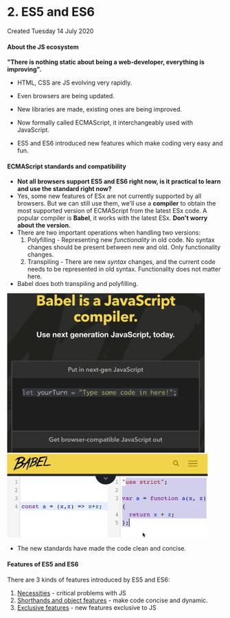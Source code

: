 # 2. ES5 and ES6
Created Tuesday 14 July 2020

#### About the JS ecosystem
**"There is nothing static about being a web-developer, everything is improving".**

* HTML, CSS are JS evolving very rapidly.
* Even browsers are being updated.
* New libraries are made, existing ones are being improved.



* Now formally called ECMAScript, it interchangeably used with JavaScript.
* ES5 and ES6 introduced new features which make coding very easy and fun.


#### ECMAScript standards and compatibility

* **Not all browsers support ES5 and ES6 right now, is it practical to learn and use the standard right now?**
* Yes, some new features of ESx are not currently supported by all browsers. But we can still use them, we'll use a **compiler** to obtain the most supported version of ECMAScript from the latest ESx code. A popular compiler is **Babel**, it works with the latest ESx. **Don't worry about the version.**
* There are two important operations when handling two versions:
	1. Polyfilling - Representing new *functionality* in old code. No syntax changes should be present between new and old. Only functionality changes.
	2. Transpiling - There are new *syntax* changes, and the current code needs to be represented in old syntax. Functionality does not matter here.
* Babel does both transpiling and polyfilling.

![](./2._ES5_and_ES6/pasted_image.png) ![](./2._ES5_and_ES6/pasted_image001.png)

* The new standards have made the code clean and concise.


#### Features of ES5 and ES6
There are 3 kinds of features introduced by ES5 and ES6:

1. [Necessities](./2._ES5_and_ES6/A._Necessities.md) - critical problems with JS
2. [Shorthands and object features](./2._ES5_and_ES6/B._Shorthands_and_object_features.md) - make code concise and dynamic.
3. [Exclusive features](./2._ES5_and_ES6/C._JS_exclusive_features.md) - new features exclusive to JS


